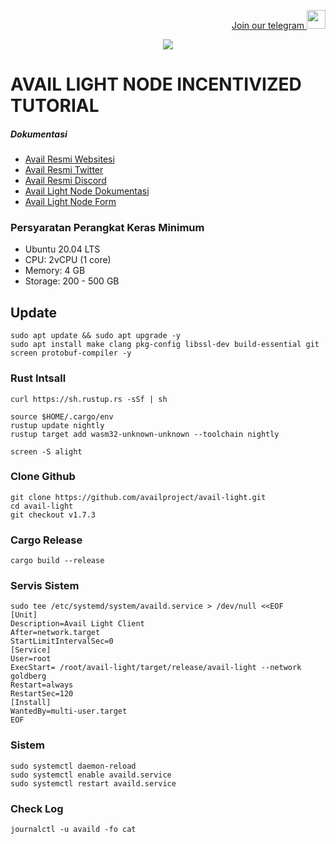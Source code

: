<p style="font-size:14px" align="right">
<a href="https://t.me/bangpateng_airdrop" target="_blank">Join our telegram <img src="https://user-images.githubusercontent.com/50621007/183283867-56b4d69f-bc6e-4939-b00a-72aa019d1aea.png" width="30"/></a>

<p align="center">
  <img height="auto" height="auto" src="https://github.com/bangpateng/avail-light-node/assets/38981255/2d242104-c837-4417-bfa7-910f613601e3">
</p>


#  AVAIL LIGHT NODE INCENTIVIZED TUTORIAL

##### Dokumentasi
 * [Avail Resmi Websitesi](https://www.availproject.org/)
 * [Avail Resmi Twitter](https://twitter.com/AvailProject)
 * [Avail Resmi Discord](https://discord.gg/kkHAXZCNZa)
 * [Avail Light Node Dokumentasi](https://docs.availproject.org/operate/node/light-client/)
 * [Avail Light Node Form](https://docs.google.com/forms/d/e/1FAIpQLSeL6aXqz6vBbYEgD1cZKaQ4vwbN2o3Rxys-wKTuKySVR-oS8g/viewform)


###  Persyaratan Perangkat Keras Minimum
- Ubuntu 20.04 LTS
- CPU: 2vCPU (1 core)
- Memory: 4 GB
- Storage: 200 - 500 GB


## Update
```
sudo apt update && sudo apt upgrade -y
sudo apt install make clang pkg-config libssl-dev build-essential git screen protobuf-compiler -y
```

### Rust Intsall
```
curl https://sh.rustup.rs -sSf | sh
```
```
source $HOME/.cargo/env
rustup update nightly
rustup target add wasm32-unknown-unknown --toolchain nightly
```
```
screen -S alight
```
### Clone Github
```
git clone https://github.com/availproject/avail-light.git
cd avail-light
git checkout v1.7.3
```
### Cargo Release
```
cargo build --release
```

### Servis Sistem
```
sudo tee /etc/systemd/system/availd.service > /dev/null <<EOF
[Unit] 
Description=Avail Light Client
After=network.target
StartLimitIntervalSec=0
[Service] 
User=root 
ExecStart= /root/avail-light/target/release/avail-light --network goldberg
Restart=always 
RestartSec=120
[Install] 
WantedBy=multi-user.target
EOF
```
### Sistem
```
sudo systemctl daemon-reload
sudo systemctl enable availd.service
sudo systemctl restart availd.service
```
### Check Log
```
journalctl -u availd -fo cat
```

